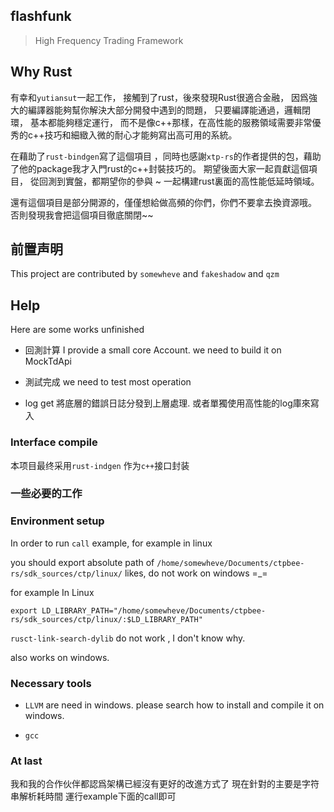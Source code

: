 ## flashfunk 

> High Frequency Trading Framework


## Why Rust
有幸和`yutiansut`一起工作， 接觸到了rust，後來發現Rust很適合金融， 因爲強大的編譯器能夠幫你解決大部分開發中遇到的問題，
只要編譯能通過，邏輯閉環， 基本都能夠穩定運行， 而不是像c++那樣，在高性能的服務領域需要非常優秀的c++技巧和細緻入微的耐心才能夠寫出高可用的系統。

在藉助了`rust-bindgen`寫了這個項目 ，同時也感謝`xtp-rs`的作者提供的包，藉助了他的package我才入門rust的c++封裝技巧的。
期望後面大家一起貢獻這個項目， 從回測到實盤，都期望你的參與 ~  一起構建rust裏面的高性能低延時領域。

還有這個項目是部分開源的，僅僅想給做高頻的你們，你們不要拿去換資源哦。 否則發現我會把這個項目徹底關閉~~  

## 前置声明

This project are contributed by  `somewheve` and `fakeshadow` and `qzm`

## Help
Here are some works unfinished

- 回測計算
I provide a  small core Account. we need to  build it on MockTdApi

- 測試完成
we need to test most operation

- log get 
將底層的錯誤日誌分發到上層處理. 或者單獨使用高性能的log庫來寫入

### Interface compile 
本项目最终采用`rust-indgen` 作为`c++`接口封装



### 一些必要的工作


### Environment setup
In order to run `call` example, for example in linux 

you should export absolute path of `/home/somewheve/Documents/ctpbee-rs/sdk_sources/ctp/linux/`
likes, do not work on windows =_=

for example In Linux 
```
export LD_LIBRARY_PATH="/home/somewheve/Documents/ctpbee-rs/sdk_sources/ctp/linux/:$LD_LIBRARY_PATH"
```
`rusct-link-search-dylib` do not work , I don't know why.

also works on windows.

### Necessary tools

- `LLVM` are need in windows. please search how to install and compile it on windows. 

- `gcc`

### At last 
我和我的合作伙伴都認爲架構已經沒有更好的改進方式了  現在針對的主要是字符串解析耗時間
運行example下面的call即可 